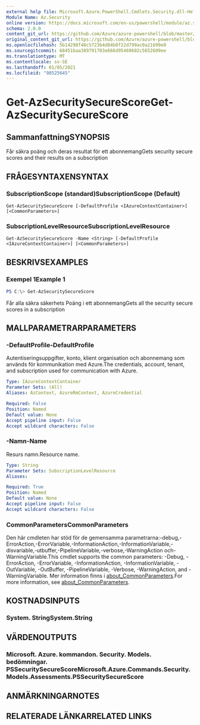 ```yaml
---
external help file: Microsoft.Azure.PowerShell.Cmdlets.Security.dll-Help.xml
Module Name: Az.Security
online version: https://docs.microsoft.com/en-us/powershell/module/az.security/Get-AzSecuritySecureScore
schema: 2.0.0
content_git_url: https://github.com/Azure/azure-powershell/blob/master/src/Security/Security/help/Get-AzSecuritySecureScore.md
original_content_git_url: https://github.com/Azure/azure-powershell/blob/master/src/Security/Security/help/Get-AzSecuritySecureScore.md
ms.openlocfilehash: 5b14298f48c5723b4d84b0f22d799ac0a21699e0
ms.sourcegitcommit: 68451baa389791703e666d95469602c5652609ee
ms.translationtype: MT
ms.contentlocale: sv-SE
ms.lasthandoff: 01/05/2021
ms.locfileid: "98525645"
---
```

# <span data-ttu-id="609a3-101">Get-AzSecuritySecureScore</span><span class="sxs-lookup"><span data-stu-id="609a3-101">Get-AzSecuritySecureScore</span></span>

## <span data-ttu-id="609a3-102">Sammanfattning</span><span class="sxs-lookup"><span data-stu-id="609a3-102">SYNOPSIS</span></span>
<span data-ttu-id="609a3-103">Får säkra poäng och deras resultat för ett abonnemang</span><span class="sxs-lookup"><span data-stu-id="609a3-103">Gets security secure scores and their results on a subscription</span></span>

## <span data-ttu-id="609a3-104">FRÅGESYNTAXEN</span><span class="sxs-lookup"><span data-stu-id="609a3-104">SYNTAX</span></span>

### <span data-ttu-id="609a3-105">SubscriptionScope (standard)</span><span class="sxs-lookup"><span data-stu-id="609a3-105">SubscriptionScope (Default)</span></span>
```
Get-AzSecuritySecureScore [-DefaultProfile <IAzureContextContainer>] [<CommonParameters>]
```

### <span data-ttu-id="609a3-106">SubscriptionLevelResource</span><span class="sxs-lookup"><span data-stu-id="609a3-106">SubscriptionLevelResource</span></span>
```
Get-AzSecuritySecureScore -Name <String> [-DefaultProfile <IAzureContextContainer>] [<CommonParameters>]
```

## <span data-ttu-id="609a3-107">BESKRIVS</span><span class="sxs-lookup"><span data-stu-id="609a3-107">EXAMPLES</span></span>

### <span data-ttu-id="609a3-108">Exempel 1</span><span class="sxs-lookup"><span data-stu-id="609a3-108">Example 1</span></span>
```powershell
PS C:\> Get-AzSecuritySecureScore
```

<span data-ttu-id="609a3-109">Får alla säkra säkerhets Poäng i ett abonnemang</span><span class="sxs-lookup"><span data-stu-id="609a3-109">Gets all the security secure scores in a subscription</span></span>

## <span data-ttu-id="609a3-110">MALLPARAMETRAR</span><span class="sxs-lookup"><span data-stu-id="609a3-110">PARAMETERS</span></span>

### <span data-ttu-id="609a3-111">-DefaultProfile</span><span class="sxs-lookup"><span data-stu-id="609a3-111">-DefaultProfile</span></span>
<span data-ttu-id="609a3-112">Autentiseringsuppgifter, konto, klient organisation och abonnemang som används för kommunikation med Azure.</span><span class="sxs-lookup"><span data-stu-id="609a3-112">The credentials, account, tenant, and subscription used for communication with Azure.</span></span>

```yaml
Type: IAzureContextContainer
Parameter Sets: (All)
Aliases: AzContext, AzureRmContext, AzureCredential

Required: False
Position: Named
Default value: None
Accept pipeline input: False
Accept wildcard characters: False
```

### <span data-ttu-id="609a3-113">-Namn</span><span class="sxs-lookup"><span data-stu-id="609a3-113">-Name</span></span>
<span data-ttu-id="609a3-114">Resurs namn.</span><span class="sxs-lookup"><span data-stu-id="609a3-114">Resource name.</span></span>

```yaml
Type: String
Parameter Sets: SubscriptionLevelResource
Aliases:

Required: True
Position: Named
Default value: None
Accept pipeline input: False
Accept wildcard characters: False
```

### <span data-ttu-id="609a3-115">CommonParameters</span><span class="sxs-lookup"><span data-stu-id="609a3-115">CommonParameters</span></span>
<span data-ttu-id="609a3-116">Den här cmdleten har stöd för de gemensamma parametrarna:-debug,-ErrorAction,-ErrorVariable,-InformationAction,-InformationVariable,-disvariable,-utbuffer,-PipelineVariable,-verbose,-WarningAction och-WarningVariable.</span><span class="sxs-lookup"><span data-stu-id="609a3-116">This cmdlet supports the common parameters: -Debug, -ErrorAction, -ErrorVariable, -InformationAction, -InformationVariable, -OutVariable, -OutBuffer, -PipelineVariable, -Verbose, -WarningAction, and -WarningVariable.</span></span> <span data-ttu-id="609a3-117">Mer information finns i [about_CommonParameters](http://go.microsoft.com/fwlink/?LinkID=113216).</span><span class="sxs-lookup"><span data-stu-id="609a3-117">For more information, see [about_CommonParameters](http://go.microsoft.com/fwlink/?LinkID=113216).</span></span>

## <span data-ttu-id="609a3-118">KOSTNADS</span><span class="sxs-lookup"><span data-stu-id="609a3-118">INPUTS</span></span>

### <span data-ttu-id="609a3-119">System. String</span><span class="sxs-lookup"><span data-stu-id="609a3-119">System.String</span></span>

## <span data-ttu-id="609a3-120">VÄRDEN</span><span class="sxs-lookup"><span data-stu-id="609a3-120">OUTPUTS</span></span>

### <span data-ttu-id="609a3-121">Microsoft. Azure. kommandon. Security. Models. bedömningar. PSSecuritySecureScore</span><span class="sxs-lookup"><span data-stu-id="609a3-121">Microsoft.Azure.Commands.Security.Models.Assessments.PSSecuritySecureScore</span></span>

## <span data-ttu-id="609a3-122">ANMÄRKNINGAR</span><span class="sxs-lookup"><span data-stu-id="609a3-122">NOTES</span></span>

## <span data-ttu-id="609a3-123">RELATERADE LÄNKAR</span><span class="sxs-lookup"><span data-stu-id="609a3-123">RELATED LINKS</span></span>
